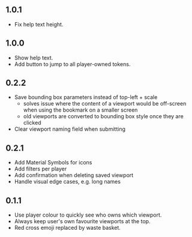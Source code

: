 ## 1.0.1

- Fix help text height.

## 1.0.0

- Show help text.
- Add button to jump to all player-owned tokens.

## 0.2.2

- Save bounding box parameters instead of top-left + scale
  - solves issue where the content of a viewport would be off-screen when using the bookmark on a smaller screen
  - old viewports are converted to bounding box style once they are clicked
- Clear viewport naming field when submitting

## 0.2.1

- Add Material Symbols for icons
- Add filters per player
- Add confirmation when deleting saved viewport
- Handle visual edge cases, e.g. long names

## 0.1.1

- Use player colour to quickly see who owns which viewport.
- Always keep user's own favourite viewports at the top.
- Red cross emoji replaced by waste basket.
